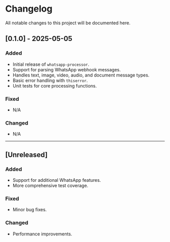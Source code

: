 # Changelog

All notable changes to this project will be documented here.

## [0.1.0] - 2025-05-05
### Added
- Initial release of `whatsapp-processor`.
- Support for parsing WhatsApp webhook messages.
- Handles text, image, video, audio, and document message types.
- Basic error handling with `thiserror`.
- Unit tests for core processing functions.

### Fixed
- N/A

### Changed
- N/A

---

## [Unreleased]
### Added
- Support for additional WhatsApp features.
- More comprehensive test coverage.

### Fixed
- Minor bug fixes.

### Changed
- Performance improvements.